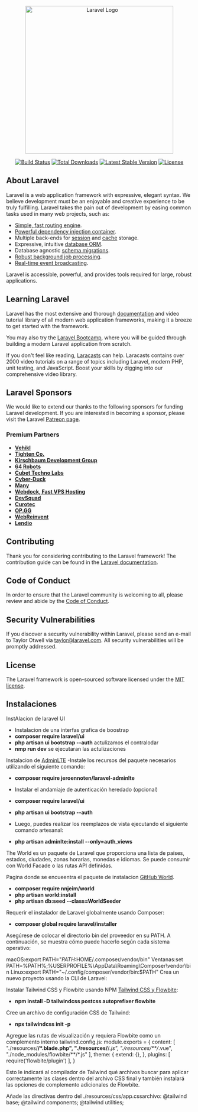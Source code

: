 <p align="center"><a href="https://laravel.com" target="_blank"><img src="https://raw.githubusercontent.com/laravel/art/master/logo-lockup/5%20SVG/2%20CMYK/1%20Full%20Color/laravel-logolockup-cmyk-red.svg" width="400" alt="Laravel Logo"></a></p>

<p align="center">
<a href="https://github.com/laravel/framework/actions"><img src="https://github.com/laravel/framework/workflows/tests/badge.svg" alt="Build Status"></a>
<a href="https://packagist.org/packages/laravel/framework"><img src="https://img.shields.io/packagist/dt/laravel/framework" alt="Total Downloads"></a>
<a href="https://packagist.org/packages/laravel/framework"><img src="https://img.shields.io/packagist/v/laravel/framework" alt="Latest Stable Version"></a>
<a href="https://packagist.org/packages/laravel/framework"><img src="https://img.shields.io/packagist/l/laravel/framework" alt="License"></a>
</p>

## About Laravel

Laravel is a web application framework with expressive, elegant syntax. We believe development must be an enjoyable and creative experience to be truly fulfilling. Laravel takes the pain out of development by easing common tasks used in many web projects, such as:

- [Simple, fast routing engine](https://laravel.com/docs/routing).
- [Powerful dependency injection container](https://laravel.com/docs/container).
- Multiple back-ends for [session](https://laravel.com/docs/session) and [cache](https://laravel.com/docs/cache) storage.
- Expressive, intuitive [database ORM](https://laravel.com/docs/eloquent).
- Database agnostic [schema migrations](https://laravel.com/docs/migrations).
- [Robust background job processing](https://laravel.com/docs/queues).
- [Real-time event broadcasting](https://laravel.com/docs/broadcasting).

Laravel is accessible, powerful, and provides tools required for large, robust applications.

## Learning Laravel

Laravel has the most extensive and thorough [documentation](https://laravel.com/docs) and video tutorial library of all modern web application frameworks, making it a breeze to get started with the framework.

You may also try the [Laravel Bootcamp](https://bootcamp.laravel.com), where you will be guided through building a modern Laravel application from scratch.

If you don't feel like reading, [Laracasts](https://laracasts.com) can help. Laracasts contains over 2000 video tutorials on a range of topics including Laravel, modern PHP, unit testing, and JavaScript. Boost your skills by digging into our comprehensive video library.

## Laravel Sponsors

We would like to extend our thanks to the following sponsors for funding Laravel development. If you are interested in becoming a sponsor, please visit the Laravel [Patreon page](https://patreon.com/taylorotwell).

### Premium Partners

- **[Vehikl](https://vehikl.com/)**
- **[Tighten Co.](https://tighten.co)**
- **[Kirschbaum Development Group](https://kirschbaumdevelopment.com)**
- **[64 Robots](https://64robots.com)**
- **[Cubet Techno Labs](https://cubettech.com)**
- **[Cyber-Duck](https://cyber-duck.co.uk)**
- **[Many](https://www.many.co.uk)**
- **[Webdock, Fast VPS Hosting](https://www.webdock.io/en)**
- **[DevSquad](https://devsquad.com)**
- **[Curotec](https://www.curotec.com/services/technologies/laravel/)**
- **[OP.GG](https://op.gg)**
- **[WebReinvent](https://webreinvent.com/?utm_source=laravel&utm_medium=github&utm_campaign=patreon-sponsors)**
- **[Lendio](https://lendio.com)**

## Contributing

Thank you for considering contributing to the Laravel framework! The contribution guide can be found in the [Laravel documentation](https://laravel.com/docs/contributions).

## Code of Conduct

In order to ensure that the Laravel community is welcoming to all, please review and abide by the [Code of Conduct](https://laravel.com/docs/contributions#code-of-conduct).

## Security Vulnerabilities

If you discover a security vulnerability within Laravel, please send an e-mail to Taylor Otwell via [taylor@laravel.com](mailto:taylor@laravel.com). All security vulnerabilities will be promptly addressed.

## License

The Laravel framework is open-sourced software licensed under the [MIT license](https://opensource.org/licenses/MIT).

## Instalaciones

InstAlacion de laravel UI
- Instalacion de una interfas grafica de boostrap
- **composer require laravel/ui**
- **php artisan ui bootstrap --auth** actulizamos el contralodar
- **nmp run dev** se ejecutaran las actulizaciones

Instalacion de [AdminLTE](https://github.com/jeroennoten/Laravel-AdminLTE/wiki/Installation)
-Instale los recursos del paquete necesarios utilizando el siguiente comando:
- **composer require jeroennoten/laravel-adminlte**

- Instalar el andamiaje de autenticación heredado (opcional)
- **composer require laravel/ui**
- **php artisan ui bootstrap --auth**
- Luego, puedes realizar los reemplazos de vista ejecutando el siguiente comando artesanal:
- **php artisan adminlte:install --only=auth_views**

The World es un paquete de Laravel que proporciona una lista de países, estados, ciudades, zonas horarias, monedas e idiomas.
Se puede consumir con World Facade o las rutas API definidas.

Pagina donde se encueentra el paquete de instalacion [ GitHub World](https://github.com/nnjeim/world).
- **composer require nnjeim/world**
- **php artisan world:install**
- **php artisan db:seed --class=WorldSeeder**


Requerir el instalador de Laravel globalmente usando Composer:

- **composer global require laravel/installer**

Asegúrese de colocar el directorio bin del proveedor en su PATH. A continuación, se muestra cómo puede hacerlo según cada sistema operativo:

macOS:export PATH="$PATH:$HOME/.composer/vendor/bin"
Ventanas:set PATH=%PATH%;%USERPROFILE%\AppData\Roaming\Composer\vendor\bin
Linux:export PATH="~/.config/composer/vendor/bin:$PATH"
Crea un nuevo proyecto usando la CLI de Laravel:

Instalar Tailwind CSS y Flowbite usando NPM [Tailwind CSS y Flowbite](https://flowbite.com/docs/getting-started/laravel/):
- **npm install -D tailwindcss postcss autoprefixer flowbite**

Cree un archivo de configuración CSS de Tailwind:
- **npx tailwindcss init -p**

Agregue las rutas de visualización y requiera Flowbite como un complemento interno tailwind.config.js:
module.exports = {
    content: [
      "./resources/**/*.blade.php",
      "./resources/**/*.js",
      "./resources/**/*.vue",
      "./node_modules/flowbite/**/*.js"
    ],
    theme: {
      extend: {},
    },
    plugins: [
        require('flowbite/plugin')
    ],
  }

Esto le indicará al compilador de Tailwind qué archivos buscar para aplicar correctamente las clases dentro del archivo CSS final y también instalará las opciones de complemento adicionales de Flowbite.

Añade las directivas dentro del ./resources/css/app.cssarchivo:
@tailwind base;
@tailwind components;
@tailwind utilities;
